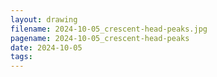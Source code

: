 ```yaml
---
layout: drawing
filename: 2024-10-05_crescent-head-peaks.jpg
pagename: 2024-10-05_crescent-head-peaks
date: 2024-10-05
tags:
---
```

